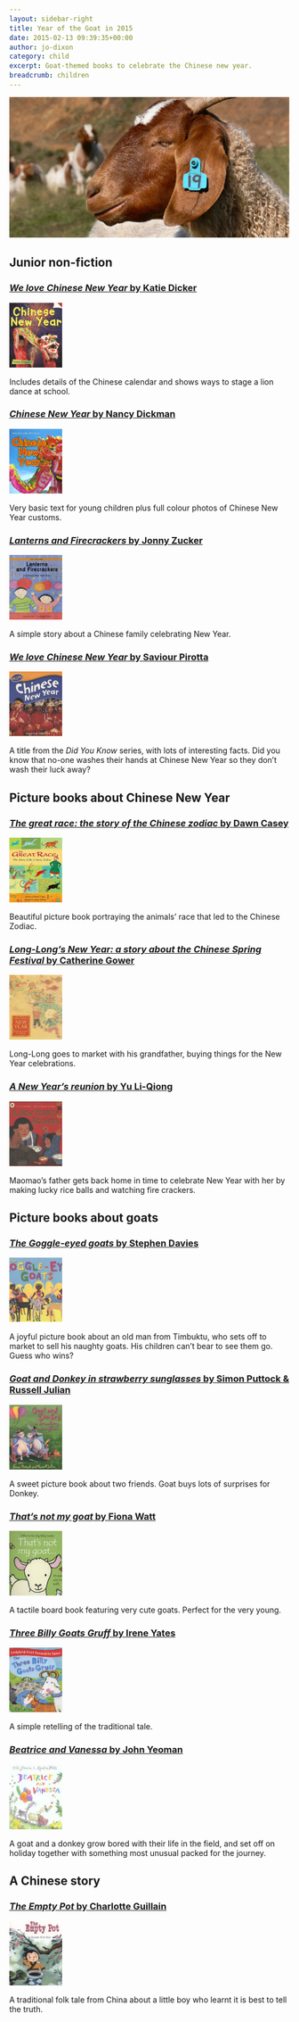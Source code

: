 ```yaml
---
layout: sidebar-right
title: Year of the Goat in 2015
date: 2015-02-13 09:39:35+00:00
author: jo-dixon
category: child
excerpt: Goat-themed books to celebrate the Chinese new year.
breadcrumb: children
---
```

![Goat](/images/featured/featured-chinese-new-year-of-the-goat.jpg)

## Junior non-fiction

### [<cite>We love Chinese New Year</cite> by Katie Dicker](http://suffolk.spydus.co.uk/cgi-bin/spydus.exe/ENQ/OPAC/BIBENQ/4948281?QRY=CTIBIB%3C%20IRN(329630)&QRYTEXT=Chinese%20New%20Year)

[![We love Chinese New Year by Katie Dicker](/images/article/we-love-chinese-new-year.jpg)](http://suffolk.spydus.co.uk/cgi-bin/spydus.exe/ENQ/OPAC/BIBENQ/4948281?QRY=CTIBIB%3C%20IRN(329630)&QRYTEXT=Chinese%20New%20Year)

Includes details of the Chinese calendar and shows ways to stage a lion dance at school.

### [<cite>Chinese New Year</cite> by Nancy Dickman](http://suffolk.spydus.co.uk/cgi-bin/spydus.exe/ENQ/OPAC/BIBENQ/4948281?QRY=CTIBIB%3C%20IRN(329630)&QRYTEXT=Chinese%20New%20Year)

[![Chinese New Year by Nancy Dickman](/images/article/chinese-new-year.jpg)](http://suffolk.spydus.co.uk/cgi-bin/spydus.exe/ENQ/OPAC/BIBENQ/4948281?QRY=CTIBIB%3C%20IRN(329630)&QRYTEXT=Chinese%20New%20Year)

Very basic text for young children plus full colour photos of Chinese New Year customs.

### [<cite>Lanterns and Firecrackers</cite> by Jonny Zucker](http://suffolk.spydus.co.uk/cgi-bin/spydus.exe/ENQ/OPAC/BIBENQ/4949010?QRY=CTIBIB%3C%20IRN(982024)&QRYTEXT=Lanterns%20and%20firecrackers%20%3A%20a%20Chinese%20New%20Year%20story)

[![Lanterns and Firecrackers by Jonny Zucker](/images/article/lanterns-and-firecrackers.jpg)](http://suffolk.spydus.co.uk/cgi-bin/spydus.exe/ENQ/OPAC/BIBENQ/4949010?QRY=CTIBIB%3C%20IRN(982024)&QRYTEXT=Lanterns%20and%20firecrackers%20%3A%20a%20Chinese%20New%20Year%20story)

A simple story about a Chinese family celebrating New Year.

### [<cite>We love Chinese New Year</cite> by Saviour Pirotta](http://suffolk.spydus.co.uk/cgi-bin/spydus.exe/ENQ/OPAC/BIBENQ/4949767?QRY=CTIBIB%3C%20IRN(9608200)&QRYTEXT=We%20love%20Chinese%20New%20Year)

[![That’s not my goat by Fiona Watt](/images/article/we-love-chinese-new-year-saviour.jpg)](http://suffolk.spydus.co.uk/cgi-bin/spydus.exe/ENQ/OPAC/BIBENQ/4949767?QRY=CTIBIB%3C%20IRN(9608200)&QRYTEXT=We%20love%20Chinese%20New%20Year)

A title from the <cite>Did You Know</cite> series, with lots of interesting facts. Did you know that no-one washes their hands at Chinese New Year so they don’t wash their luck away?

## Picture books about Chinese New Year

### [<cite>The great race: the story of the Chinese zodiac</cite> by Dawn Casey](http://suffolk.spydus.co.uk/cgi-bin/spydus.exe/ENQ/OPAC/BIBENQ/5717995?QRY=CTIBIB%3C%20IRN(9558228)&QRYTEXT=The%20great%20race%20%3A%20the%20story%20of%20the%20Chinese%20zodiac)

[![The great race: the story of the Chinese zodiac by Dawn Casey](/images/article/the-great-race-the-story-of-the-chinese-zodiac.jpg)](http://suffolk.spydus.co.uk/cgi-bin/spydus.exe/ENQ/OPAC/BIBENQ/5717995?QRY=CTIBIB%3C%20IRN(9558228)&QRYTEXT=The%20great%20race%20%3A%20the%20story%20of%20the%20Chinese%20zodiac)

Beautiful picture book portraying the animals&#8217; race that led to the Chinese Zodiac.

### [<cite>Long-Long&#8217;s New Year: a story about the Chinese Spring Festival</cite> by Catherine Gower](http://suffolk.spydus.co.uk/cgi-bin/spydus.exe/ENQ/OPAC/BIBENQ/5722209?QRY=CTIBIB%3C%20IRN(9953198)&QRYTEXT=Long-Long%27s%20New%20Year%20%3A%20a%20story%20about%20the%20Chinese%20Spring%20Festival)

[![Long-Long's New Year: a story about the Chinese Spring Festival by Catherine Gower](/images/article/long-longs-new-year-a-story-about-the-chinese-spring-festival.jpg)](http://suffolk.spydus.co.uk/cgi-bin/spydus.exe/ENQ/OPAC/BIBENQ/5722209?QRY=CTIBIB%3C%20IRN(9953198)&QRYTEXT=Long-Long%27s%20New%20Year%20%3A%20a%20story%20about%20the%20Chinese%20Spring%20Festival)

Long-Long goes to market with his grandfather, buying things for the New Year celebrations.

### [<cite>A New Year&#8217;s reunion</cite> by Yu Li-Qiong](http://suffolk.spydus.co.uk/cgi-bin/spydus.exe/ENQ/OPAC/BIBENQ/5722703?QRY=CTIBIB%3C%20IRN(891789)&QRYTEXT=A%20New%20Year%27s%20reunion)

[![A New Year's reunion by Yu Li-Qiong](/images/article/a-new-years-reunion.jpg)](http://suffolk.spydus.co.uk/cgi-bin/spydus.exe/ENQ/OPAC/BIBENQ/5722703?QRY=CTIBIB%3C%20IRN(891789)&QRYTEXT=A%20New%20Year%27s%20reunion)

Maomao’s father gets back home in time to celebrate New Year with her by making lucky rice balls and watching fire crackers.

## Picture books about goats

### [<cite>The Goggle-eyed goats</cite> by Stephen Davies](http://suffolk.spydus.co.uk/cgi-bin/spydus.exe/ENQ/OPAC/BIBENQ/5156017?QRY=CTIBIB%3C%20IRN(1468552)&QRYTEXT=The%20goggle-eyed%20goats)

[![The Goggle-eyed goats by Stephen Davies](/images/article/the-goggle-eyed-goats.jpg)](http://suffolk.spydus.co.uk/cgi-bin/spydus.exe/ENQ/OPAC/BIBENQ/5156017?QRY=CTIBIB%3C%20IRN(1468552)&QRYTEXT=The%20goggle-eyed%20goats)

A joyful picture book about an old man from Timbuktu, who sets off to market to sell his naughty goats. His children can’t bear to see them go. Guess who wins?

### [<cite>Goat and Donkey in strawberry sunglasses</cite> by Simon Puttock & Russell Julian](http://suffolk.spydus.co.uk/cgi-bin/spydus.exe/ENQ/OPAC/BIBENQ/5157085?QRY=CTIBIB%3C%20IRN(228313)&QRYTEXT=Goat%20and%20donkey%20in%20strawberry%20sunglasses)

[![Goat and Donkey in strawberry sunglasses by Simon Puttock & Russell Julian](/images/article/goat-and-donkey-in-strawberry-sunglasses.jpg)](http://suffolk.spydus.co.uk/cgi-bin/spydus.exe/ENQ/OPAC/BIBENQ/5157085?QRY=CTIBIB%3C%20IRN(228313)&QRYTEXT=Goat%20and%20donkey%20in%20strawberry%20sunglasses)

A sweet picture book about two friends. Goat buys lots of surprises for Donkey.

### [<cite>That’s not my goat</cite> by Fiona Watt](http://suffolk.spydus.co.uk/cgi-bin/spydus.exe/ENQ/OPAC/BIBENQ/5158195?QRY=CTIBIB%3C%20IRN(36545512)&QRYTEXT=That%27s%20not%20my%20goat)

[![That’s not my goat by Fiona Watt](/images/article/thats-not-my-goat.jpg)](http://suffolk.spydus.co.uk/cgi-bin/spydus.exe/ENQ/OPAC/BIBENQ/5158195?QRY=CTIBIB%3C%20IRN(36545512)&QRYTEXT=That%27s%20not%20my%20goat)

A tactile board book featuring very cute goats. Perfect for the very young.

### [<cite>Three Billy Goats Gruff</cite> by Irene Yates](http://suffolk.spydus.co.uk/cgi-bin/spydus.exe/ENQ/OPAC/BIBENQ/4945363?QRY=CTIBIB%3C%20IRN(227922)&QRYTEXT=The%20three%20billy%20goats%20gruff)

[![Three Billy Goats Gruff by Irene Yates](/images/article/three-billy-goats-gruff.jpg)](http://suffolk.spydus.co.uk/cgi-bin/spydus.exe/ENQ/OPAC/BIBENQ/4945363?QRY=CTIBIB%3C%20IRN(227922)&QRYTEXT=The%20three%20billy%20goats%20gruff)

A simple retelling of the traditional tale.

### [<cite>Beatrice and Vanessa</cite> by John Yeoman](http://suffolk.spydus.co.uk/cgi-bin/spydus.exe/ENQ/OPAC/BIBENQ/4944178?QRY=CTIBIB%3C%20IRN(1468504)&QRYTEXT=Beatrice%20and%20Vanessa)

[![Beatrice and Vanessa by John Yeoman](/images/article/beatrice-and-vanessa.jpg)](http://suffolk.spydus.co.uk/cgi-bin/spydus.exe/ENQ/OPAC/BIBENQ/4944178?QRY=CTIBIB%3C%20IRN(1468504)&QRYTEXT=Beatrice%20and%20Vanessa)

A goat and a donkey grow bored with their life in the field, and set off on holiday together with something most unusual packed for the journey.

## A Chinese story

### [<cite>The Empty Pot</cite> by Charlotte Guillain](http://suffolk.spydus.co.uk/cgi-bin/spydus.exe/ENQ/OPAC/BIBENQ/4941327?QRY=CTIBIB%3C%20IRN(40612224)&QRYTEXT=The%20empty%20pot%20%3A%20a%20Chinese%20folk%20tale)

[![The Empty Pot by Charlotte Guillain](/images/article/the-empty-pot.jpg)](http://suffolk.spydus.co.uk/cgi-bin/spydus.exe/ENQ/OPAC/BIBENQ/4941327?QRY=CTIBIB%3C%20IRN(40612224)&QRYTEXT=The%20empty%20pot%20%3A%20a%20Chinese%20folk%20tale)

A traditional folk tale from China about a little boy who learnt it is best to tell the truth.
